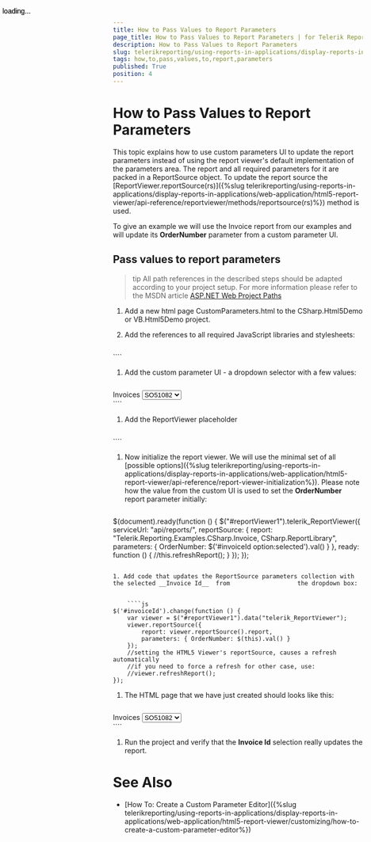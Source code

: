 ```yaml
---
title: How to Pass Values to Report Parameters
page_title: How to Pass Values to Report Parameters | for Telerik Reporting Documentation
description: How to Pass Values to Report Parameters
slug: telerikreporting/using-reports-in-applications/display-reports-in-applications/web-application/html5-report-viewer/customizing/how-to-pass-values-to-report-parameters
tags: how,to,pass,values,to,report,parameters
published: True
position: 4
---
```


# How to Pass Values to Report Parameters



This topic explains how to use custom parameters UI to update the report parameters instead of using the report viewer's default         implementation of the parameters area. The report and all required parameters for it are packed in a ReportSource object.         To update the report source the [ReportViewer.reportSource(rs)]({%slug telerikreporting/using-reports-in-applications/display-reports-in-applications/web-application/html5-report-viewer/api-reference/reportviewer/methods/reportsource(rs)%}) method is used.       

To give an example we will use the Invoice report from our examples and will update its __OrderNumber__  parameter         from a custom parameter UI.       

## Pass values to report parameters

>tip All path references in the described steps should be adapted according             to your project setup. For more information please refer to the MSDN article              [ASP.NET Web Project Paths](http://msdn.microsoft.com/en-us/library/ms178116.aspx) 

1. Add a new html page CustomParameters.html to the CSharp.Html5Demo or VB.Html5Demo project.

1. Add the references to all required JavaScript libraries and stylesheets:

    
    ````html
<!DOCTYPE html>
<html xmlns="http://www.w3.org/1999/xhtml">
<head>
    <title>Telerik HTML5 Report Viewer</title>
    <meta name="viewport" content="width=device-width, initial-scale=1, maximum-scale=1" />
    <script src="https://ajax.googleapis.com/ajax/libs/jquery/3.3.1/jquery.min.js"></script>
    <link href="/kendo/styles/kendo.common.min.css" rel="stylesheet" />
    <link href="/kendo/styles/kendo.blueopal.min.css" rel="stylesheet" />
    <script src="/ReportViewer/js/telerikReportViewer.kendo- {{site.buildversion}} .min.js"></script>
    <script src="/ReportViewer/js/telerikReportViewer- {{site.buildversion}} .min.js"></script>
    <style>
        #reportViewer1 {
            position: absolute;
            left: 5px;
            right: 5px;
            top: 40px;
            bottom: 5px;
            font-family: 'segoe ui', 'ms sans serif';
            overflow: hidden;
        }
    </style>
</head>
````

1. Add the custom parameter UI - a dropdown selector with a few values:

    
    ````html
<div id="invoiceIdSelector">
    <label for="invoiceId">Invoices</label>
    <select id="invoiceId" title="Select the Invoice ID">
        <option value="SO51081">SO51081</option>
        <option value="SO51082" selected="selected">SO51082</option>
        <option value="SO51083">SO51083</option>
    </select>
</div>
````

1. Add the ReportViewer placeholder

    
    ````html
<div id="reportViewer1">
    loading...
</div>
````

1. Now initialize the report viewer. We will use the minimal set of all                   [possible options]({%slug telerikreporting/using-reports-in-applications/display-reports-in-applications/web-application/html5-report-viewer/api-reference/report-viewer-initialization%}).                   Please note how the value from the custom UI is used to set the __OrderNumber__  report parameter initially:                 

    
    ````js
$(document).ready(function () {
    $("#reportViewer1").telerik_ReportViewer({
        serviceUrl: "api/reports/",
        reportSource: {
            report: "Telerik.Reporting.Examples.CSharp.Invoice, CSharp.ReportLibrary",
            parameters: { OrderNumber: $('#invoiceId option:selected').val() }
        },
        ready: function () {
            //this.refreshReport();
        }
    });
});
````

1. Add code that updates the ReportSource parameters collection with the selected __Invoice Id__  from                   the dropdown box:                 

    
    ````js
$('#invoiceId').change(function () {
    var viewer = $("#reportViewer1").data("telerik_ReportViewer");
    viewer.reportSource({
        report: viewer.reportSource().report,
        parameters: { OrderNumber: $(this).val() }
    });
    //setting the HTML5 Viewer's reportSource, causes a refresh automatically
    //if you need to force a refresh for other case, use:
    //viewer.refreshReport();
});
````

1. The HTML page that we have just created should looks like this:

    
    ````html
<!DOCTYPE html>
<html xmlns="http://www.w3.org/1999/xhtml">
<head>
    <title>Telerik HTML5 Report Viewer Demo With Custom Parameter</title>
    <meta name="viewport" content="width=device-width, initial-scale=1, maximum-scale=1" />
    <script src="https://ajax.googleapis.com/ajax/libs/jquery/3.3.1/jquery.min.js"></script>
    <link href="https://kendo.cdn.telerik.com/ {{site.kendosubsetversion}} /styles/kendo.common.min.css" rel="stylesheet" />
    <link href="https://kendo.cdn.telerik.com/token>kendosubsetversion</token>/styles/kendo.blueopal.min.css" rel="stylesheet" />
    <script src="/ReportViewer/js/telerikReportViewer.kendo.<token>buildversion</token>.min.js"></script>
    <script src="ReportViewer/js/telerikReportViewer- {{site.buildversion}} .min.js"></script>
    <style>
        #reportViewer1 {
            position: absolute;
            left: 5px;
            right: 5px;
            top: 40px;
            bottom: 5px;
            overflow: hidden;
            font-family: Verdana, Arial;
        }
    </style>
</head>
<body>
    <div id="invoiceIdSelector">
        <label for="invoiceId">Invoices</label>
        <select id="invoiceId" title="Select the Invoice ID">
            <option value="SO51081">SO51081</option>
            <option value="SO51082" selected="selected">SO51082</option>
            <option value="SO51083">SO51083</option>
        </select>
    </div>
    <div id="reportViewer1">
        loading...
    </div>
    <script type="text/javascript">
        $(document).ready(function () {
            $("#reportViewer1").telerik_ReportViewer({
                    serviceUrl: "api/reports/",
                    reportSource: {
                        report: "Telerik.Reporting.Examples.CSharp.Invoice, CSharp.ReportLibrary",
                        parameters: { OrderNumber: $('#invoiceId option:selected').val() }
                    },
              });
          });
            $('#invoiceId').change(function () {
                var viewer = $("#reportViewer1").data("telerik_ReportViewer");
                viewer.reportSource({
                    report: viewer.reportSource().report,
                    parameters: { OrderNumber: $(this).val() }
                });
                //setting the HTML5 Viewer's reportSource, causes a refresh automatically
                //if you need to force a refresh for other case, use:
                //viewer.refreshReport();
            });
    </script>
</body>
</html>
````

1. Run the project and verify that the __Invoice Id__  selection really updates the report.                 

# See Also

 * [How To: Create a Custom Parameter Editor]({%slug telerikreporting/using-reports-in-applications/display-reports-in-applications/web-application/html5-report-viewer/customizing/how-to-create-a-custom-parameter-editor%})
